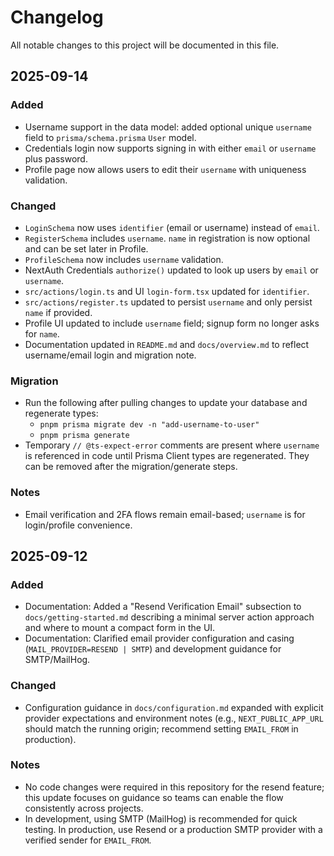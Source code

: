 # Changelog

All notable changes to this project will be documented in this file.

## 2025-09-14

### Added
- Username support in the data model: added optional unique `username` field to `prisma/schema.prisma` `User` model.
- Credentials login now supports signing in with either `email` or `username` plus password.
- Profile page now allows users to edit their `username` with uniqueness validation.

### Changed
- `LoginSchema` now uses `identifier` (email or username) instead of `email`.
- `RegisterSchema` includes `username`. `name` in registration is now optional and can be set later in Profile.
- `ProfileSchema` now includes `username` validation.
- NextAuth Credentials `authorize()` updated to look up users by `email` or `username`.
- `src/actions/login.ts` and UI `login-form.tsx` updated for `identifier`.
- `src/actions/register.ts` updated to persist `username` and only persist `name` if provided.
- Profile UI updated to include `username` field; signup form no longer asks for `name`.
- Documentation updated in `README.md` and `docs/overview.md` to reflect username/email login and migration note.

### Migration
- Run the following after pulling changes to update your database and regenerate types:
  - `pnpm prisma migrate dev -n "add-username-to-user"`
  - `pnpm prisma generate`
- Temporary `// @ts-expect-error` comments are present where `username` is referenced in code until Prisma Client types are regenerated. They can be removed after the migration/generate steps.

### Notes
- Email verification and 2FA flows remain email-based; `username` is for login/profile convenience.

## 2025-09-12

### Added
- Documentation: Added a "Resend Verification Email" subsection to `docs/getting-started.md` describing a minimal server action approach and where to mount a compact form in the UI.
- Documentation: Clarified email provider configuration and casing (`MAIL_PROVIDER=RESEND | SMTP`) and development guidance for SMTP/MailHog.

### Changed
- Configuration guidance in `docs/configuration.md` expanded with explicit provider expectations and environment notes (e.g., `NEXT_PUBLIC_APP_URL` should match the running origin; recommend setting `EMAIL_FROM` in production).

### Notes
- No code changes were required in this repository for the resend feature; this update focuses on guidance so teams can enable the flow consistently across projects.
- In development, using SMTP (MailHog) is recommended for quick testing. In production, use Resend or a production SMTP provider with a verified sender for `EMAIL_FROM`.
